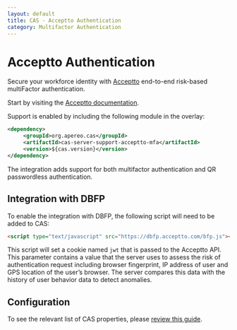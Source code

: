 ```yaml
---
layout: default
title: CAS - Acceptto Authentication
category: Multifactor Authentication
---
```


# Acceptto Authentication

Secure your workforce identity with [Acceptto](https://www.acceptto.com) 
end-to-end risk-based multiFactor authentication.

Start by visiting the [Acceptto documentation](https://www.acceptto.com/acceptto-mfa-rest-api/).

Support is enabled by including the following module in the overlay:

```xml
<dependency>
     <groupId>org.apereo.cas</groupId>
     <artifactId>cas-server-support-acceptto-mfa</artifactId>
     <version>${cas.version}</version>
</dependency>
```

The integration adds support for both multifactor authentication and QR passwordless authentication.

## Integration with DBFP

To enable the integration with DBFP, the following script will need to be added to CAS:

```html
<script type="text/javascript" src="https://dbfp.acceptto.com/bfp.js"></script>
```

This script will set a cookie named `jwt` that is passed to the Acceptto API. This parameter contains a value that the server uses to assess the risk of authentication request 
including browser fingerprint, IP address of user and GPS location of the user’s browser. The server compares this data with the history of user behavior data to detect anomalies.

## Configuration

To see the relevant list of CAS properties, please [review this guide](../configuration/Configuration-Properties.html#acceptto).
